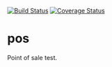 [![Build Status](https://travis-ci.org/OCA/pos.svg?branch=8.0)](https://travis-ci.org/OCA/pos)
[![Coverage Status](https://coveralls.io/repos/OCA/pos/badge.png?branch=8.0)](https://coveralls.io/r/OCA/pos?branch=8.0)

pos
===

Point of sale
test.
